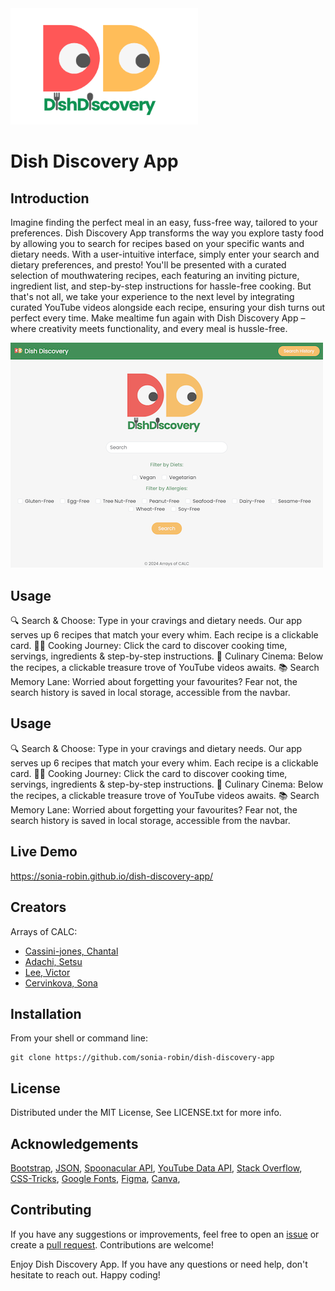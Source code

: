 
  <img src="assets/css/images/dish-discovery-logo-no-bk-400.png" width="300"/> 

# Dish Discovery App

## Introduction
Imagine finding the perfect meal in an easy, fuss-free way, tailored to your preferences. Dish Discovery App transforms the way you explore tasty food by allowing you to search for recipes based on your specific wants and dietary needs. With a user-intuitive interface, simply enter your search and dietary preferences, and presto! You'll be presented with a curated selection of mouthwatering recipes, each featuring an inviting picture, ingredient list, and step-by-step instructions for hassle-free cooking. But that's not all, we take your experience to the next level by integrating curated YouTube videos alongside each recipe, ensuring your dish turns out perfect every time. Make mealtime fun again with Dish Discovery App – where creativity meets functionality, and every meal is hussle-free.

![Screenshot](./assets/logo/dish-discovery-screenshot.png)

## Usage 
🔍 Search & Choose: 
Type in your cravings and dietary needs. 
Our app serves up 6 recipes that match your every whim. 
Each recipe is a clickable card.
👩‍🍳 Cooking Journey: 
Click the card to discover cooking time, servings, ingredients & step-by-step instructions.
🎥 Culinary Cinema: 
 Below the recipes, a clickable treasure trove of YouTube videos awaits. 
📚 Search Memory Lane: 
Worried about forgetting your favourites? Fear not, the search history is saved in local storage, accessible from the navbar.

## Usage 
🔍 Search & Choose: 
Type in your cravings and dietary needs. 
Our app serves up 6 recipes that match your every whim. 
Each recipe is a clickable card.
👩‍🍳 Cooking Journey: 
Click the card to discover cooking time, servings, ingredients & step-by-step instructions.
🎥 Culinary Cinema: 
 Below the recipes, a clickable treasure trove of YouTube videos awaits. 
📚 Search Memory Lane: 
Worried about forgetting your favourites? Fear not, the search history is saved in local storage, accessible from the navbar.

## Live Demo
https://sonia-robin.github.io/dish-discovery-app/

## Creators
Arrays of CALC:
- [Cassini-jones, Chantal](https://github.com/chantalcassinijones)
- [Adachi, Setsu](https://github.com/Setsu-Adachi)
- [Lee, Victor](https://github.com/vlee109)
- [Cervinkova, Sona](https://github.com/sonia-robin)

## Installation
From your shell or command line:
```console
git clone https://github.com/sonia-robin/dish-discovery-app
```
## License
Distributed under the MIT License, See LICENSE.txt for more info.

## Acknowledgements
[Bootstrap](https://getbootstrap.com),
[JSON](https://www.json.org/json-en.html),
[Spoonacular API](https://spoonacular.com/food-api),
[YouTube Data API](https://www.googleapis.com/youtube/v3/search?part=snippet&q=),
[Stack Overflow](https://stackoverflow.com),
[CSS-Tricks](https://css-tricks.com/),
[Google Fonts](https://fonts.google.com),
[Figma](https://www.figma.com),
[Canva](https://www.canva.com),


## Contributing
If you have any suggestions or improvements, feel free to open an [issue](https://github.com/sonia-robin/dish-discovery-app/issues) or create a [pull request](https://github.com/sonia-robin/dish-discovery-app/pulls). Contributions are welcome!

Enjoy Dish Discovery App. If you have any questions or need help, don't hesitate to reach out. Happy coding!

